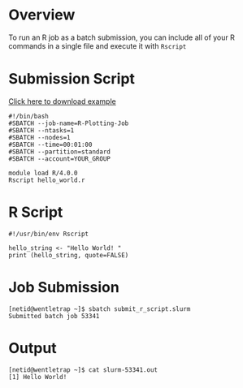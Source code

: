 # Overview
To run an R job as a batch submission, you can include all of your R commands in a single file and execute it with ```Rscript```

# Submission Script
[Click here to download example](basic-r-job.tar.gz)
```
#!/bin/bash
#SBATCH --job-name=R-Plotting-Job
#SBATCH --ntasks=1
#SBATCH --nodes=1 
#SBATCH --time=00:01:00   
#SBATCH --partition=standard
#SBATCH --account=YOUR_GROUP

module load R/4.0.0
Rscript hello_world.r
```

# R Script
```
#!/usr/bin/env Rscript

hello_string <- "Hello World! "
print (hello_string, quote=FALSE)
```

# Job Submission
```
[netid@wentletrap ~]$ sbatch submit_r_script.slurm 
Submitted batch job 53341
```

# Output
```
[netid@wentletrap ~]$ cat slurm-53341.out 
[1] Hello World! 
```

